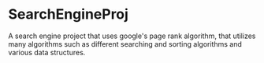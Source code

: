 # SearchEngineProj
A search engine project that uses google's page rank algorithm, that utilizes many algorithms such as different searching and sorting algorithms and various data structures.

